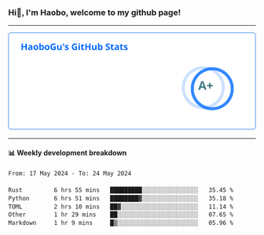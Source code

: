 <!--<h2 align="center"> Hi👋, I'm Haobo, welcome to my github page! </h2>-->
### Hi👋, I'm Haobo, welcome to my github page!
-------

<img href="https://github.com/HaoboGu" src="assets/stats.svg" alt="github stats" /> 

-------

#### 📊 **Weekly development breakdown**
<!--START_SECTION:waka-->

```txt
From: 17 May 2024 - To: 24 May 2024

Rust         6 hrs 55 mins   █████████░░░░░░░░░░░░░░░░   35.45 %
Python       6 hrs 51 mins   ████████▓░░░░░░░░░░░░░░░░   35.18 %
TOML         2 hrs 10 mins   ██▓░░░░░░░░░░░░░░░░░░░░░░   11.14 %
Other        1 hr 29 mins    ██░░░░░░░░░░░░░░░░░░░░░░░   07.65 %
Markdown     1 hr 9 mins     █▒░░░░░░░░░░░░░░░░░░░░░░░   05.96 %
```

<!--END_SECTION:waka-->
<!--
backup url: https://github-readme-status-dusky-ten.vercel.app/api?username=HaoboGu&count_private=true&show_icons=true&theme=transparent&border_color=2f80ed
-->
<!--
**HaoboGu/HaoboGu** is a ✨ _special_ ✨ repository because its `README.md` (this file) appears on your GitHub profile.

Here are some ideas to get you started:

- 🔭 I’m currently working on AI-assisted programming tools
- 🌱 I’m currently learning ...
- 👯 I’m looking to collaborate on ...
- 🤔 I’m looking for help with ...
- 💬 Ask me about ...
- 📫 How to reach me: ...
- 😄 Pronouns: ...
- ⚡ Fun fact: ...
-->
